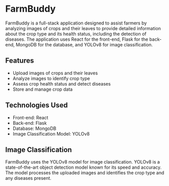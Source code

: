 # FarmBuddy

FarmBuddy is a full-stack application designed to assist farmers by analyzing images of crops and their leaves to provide detailed information about the crop type and its health status, including the detection of diseases. The application uses React for the front-end, Flask for the back-end, MongoDB for the database, and YOLOv8 for image classification.

## Features

- Upload images of crops and their leaves
- Analyze images to identify crop type
- Assess crop health status and detect diseases
- Store and manage crop data

## Technologies Used

- Front-end: React
- Back-end: Flask
- Database: MongoDB
- Image Classification Model: YOLOv8

## Image Classification

FarmBuddy uses the YOLOv8 model for image classification. YOLOv8 is a state-of-the-art object detection model known for its speed and accuracy. The model processes the uploaded images and identifies the crop type and any diseases present.
